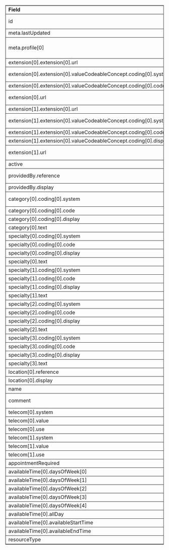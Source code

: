 <table border="1"><tr><td><b>Field</b></td><td><b>Value</b></td></tr>
<tr><td>id</td><td>
"pharmacy-healthcareservice-6e4c8dc8f8cdb107f6ae996b7"
</td></tr>
<tr><td>meta.lastUpdated</td><td>
"2020-08-17T10:03:10Z"
</td></tr>
<tr><td>meta.profile[0]</td><td>"http://hl7.org/fhir/us/davinci-pdex-NatlDir/StructureDefinition/NatlDir-HealthcareService"</td></tr>
<tr><td>extension[0].extension[0].url</td><td>
"acceptingPatients"
</td></tr>
<tr><td>extension[0].extension[0].valueCodeableConcept.coding[0].system</td><td>
"http://hl7.org/fhir/us/davinci-pdex-NatlDir/CodeSystem/AcceptingPatientsCS"
</td></tr>
<tr><td>extension[0].extension[0].valueCodeableConcept.coding[0].code</td><td>
#yes
</td></tr>
<tr><td>extension[0].url</td><td>
"http://hl7.org/fhir/us/davinci-pdex-NatlDir/StructureDefinition/newpatients"
</td></tr>
<tr><td>extension[1].extension[0].url</td><td>
"type"
</td></tr>
<tr><td>extension[1].extension[0].valueCodeableConcept.coding[0].system</td><td>
"http://hl7.org/fhir/us/davinci-pdex-NatlDir/CodeSystem/DeliveryMethodCS"
</td></tr>
<tr><td>extension[1].extension[0].valueCodeableConcept.coding[0].code</td><td>
#physical
</td></tr>
<tr><td>extension[1].extension[0].valueCodeableConcept.coding[0].display</td><td>
"Physical"
</td></tr>
<tr><td>extension[1].url</td><td>
"http://hl7.org/fhir/us/davinci-pdex-NatlDir/StructureDefinition/delivery-method"
</td></tr>
<tr><td>active</td><td>
"true"
</td></tr>
<tr><td>providedBy.reference</td><td>
"Organization/NatlDir-organization-6e4c8dc8f8cdb107f6ae996b7"
</td></tr>
<tr><td>providedBy.display</td><td>
"DELLA PIETRA"
</td></tr>
<tr><td>category[0].coding[0].system</td><td>
"http://hl7.org/fhir/us/davinci-pdex-NatlDir/CodeSystem/HealthcareServiceCategoryCS"
</td></tr>
<tr><td>category[0].coding[0].code</td><td>
#Pharmacy
</td></tr>
<tr><td>category[0].coding[0].display</td><td>
"Pharmacy"
</td></tr>
<tr><td>category[0].text</td><td>
"Pharmacy"
</td></tr>
<tr><td>specialty[0].coding[0].system</td><td>
"http://nucc.org/provider-taxonomy"
</td></tr>
<tr><td>specialty[0].coding[0].code</td><td>
#333600000X
</td></tr>
<tr><td>specialty[0].coding[0].display</td><td>
"Pharmacy"
</td></tr>
<tr><td>specialty[0].text</td><td>
"Pharmacy"
</td></tr>
<tr><td>specialty[1].coding[0].system</td><td>
"http://nucc.org/provider-taxonomy"
</td></tr>
<tr><td>specialty[1].coding[0].code</td><td>
#3336C0002X
</td></tr>
<tr><td>specialty[1].coding[0].display</td><td>
"Clinic Pharmacy"
</td></tr>
<tr><td>specialty[1].text</td><td>
"Clinic Pharmacy"
</td></tr>
<tr><td>specialty[2].coding[0].system</td><td>
"http://nucc.org/provider-taxonomy"
</td></tr>
<tr><td>specialty[2].coding[0].code</td><td>
#3336C0003X
</td></tr>
<tr><td>specialty[2].coding[0].display</td><td>
"Community/Retail Pharmacy"
</td></tr>
<tr><td>specialty[2].text</td><td>
"Community/Retail Pharmacy"
</td></tr>
<tr><td>specialty[3].coding[0].system</td><td>
"http://nucc.org/provider-taxonomy"
</td></tr>
<tr><td>specialty[3].coding[0].code</td><td>
#3336M0003X
</td></tr>
<tr><td>specialty[3].coding[0].display</td><td>
"Managed Care Organization Pharmacy"
</td></tr>
<tr><td>specialty[3].text</td><td>
"Managed Care Organization Pharmacy"
</td></tr>
<tr><td>location[0].reference</td><td>
"Location/NatlDir-location-PCY-0006690"
</td></tr>
<tr><td>location[0].display</td><td>
"DELLA PIETRA PHARMACY"
</td></tr>
<tr><td>name</td><td>
"DELLA PIETRA"
</td></tr>
<tr><td>comment</td><td>
"Pharmacy; Clinic Pharmacy; Community/Retail Pharmacy; Managed Care Organization Pharmacy"
</td></tr>
<tr><td>telecom[0].system</td><td>
"phone"
</td></tr>
<tr><td>telecom[0].value</td><td>
581-994-9407 x69253
</td></tr>
<tr><td>telecom[0].use</td><td>
"work"
</td></tr>
<tr><td>telecom[1].system</td><td>
"fax"
</td></tr>
<tr><td>telecom[1].value</td><td>
1-139-630-9394 x2588
</td></tr>
<tr><td>telecom[1].use</td><td>
"work"
</td></tr>
<tr><td>appointmentRequired</td><td>
"true"
</td></tr>
<tr><td>availableTime[0].daysOfWeek[0]</td><td>"mon"</td></tr>
<tr><td>availableTime[0].daysOfWeek[1]</td><td>"tue"</td></tr>
<tr><td>availableTime[0].daysOfWeek[2]</td><td>"wed"</td></tr>
<tr><td>availableTime[0].daysOfWeek[3]</td><td>"thu"</td></tr>
<tr><td>availableTime[0].daysOfWeek[4]</td><td>"fri"</td></tr>
<tr><td>availableTime[0].allDay</td><td>
"false"
</td></tr>
<tr><td>availableTime[0].availableStartTime</td><td>
"08:00:00"
</td></tr>
<tr><td>availableTime[0].availableEndTime</td><td>
"18:00:00"
</td></tr>
<tr><td>resourceType</td><td>
"HealthcareService"
</td></tr>
</table>
